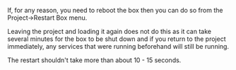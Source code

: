 If, for any reason, you need to reboot the box then you can do so from the Project->Restart Box menu. 

Leaving the project and loading it again does not do this as it can take several minutes for the box to be shut down and if you return to the project immediately, any services that were running beforehand will still be running.

The restart shouldn't take more than about 10 - 15 seconds. 